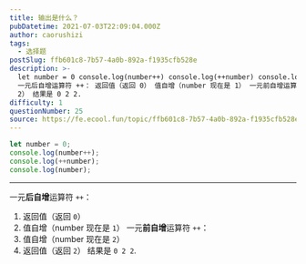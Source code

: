 ```yaml
---
title: 输出是什么？
pubDatetime: 2021-07-03T22:09:04.000Z
author: caorushizi
tags:
  - 选择题
postSlug: ffb601c8-7b57-4a0b-892a-f1935cfb528e
description: >-
  let number = 0 console.log(number++) console.log(++number) console.log(number)
  一元后自增运算符 ++： 返回值（返回 0） 值自增（number 现在是 1） 一元前自增运算符 ++： 值自增（number 现在是 2） 返回值（返回
  2） 结果是 0 2 2.
difficulty: 1
questionNumber: 25
source: https://fe.ecool.fun/topic/ffb601c8-7b57-4a0b-892a-f1935cfb528e
---
```


```javascript
let number = 0;
console.log(number++);
console.log(++number);
console.log(number);
```

---

一元**后自增**运算符 `++`：

1. 返回值（返回 `0`）
2. 值自增（number 现在是 `1`）
   一元**前自增**运算符 `++`：
3. 值自增（number 现在是 `2`）
4. 返回值（返回 `2`）
   结果是 `0 2 2`.
